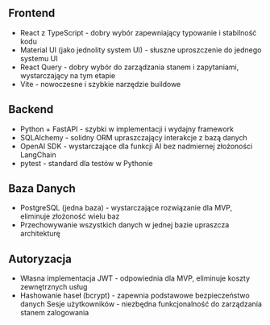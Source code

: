 ##  Frontend
- React z TypeScript - dobry wybór zapewniający typowanie i stabilność kodu
- Material UI (jako jednolity system UI) - słuszne uproszczenie do jednego systemu UI
- React Query - dobry wybór do zarządzania stanem i zapytaniami, wystarczający na tym etapie
- Vite - nowoczesne i szybkie narzędzie buildowe

## Backend

- Python + FastAPI - szybki w implementacji i wydajny framework
- SQLAlchemy - solidny ORM upraszczający interakcje z bazą danych
- OpenAI SDK - wystarczające dla funkcji AI bez nadmiernej złożoności LangChain
- pytest - standard dla testów w Pythonie

## Baza Danych

- PostgreSQL (jedna baza) - wystarczające rozwiązanie dla MVP, eliminuje złożoność wielu baz
- Przechowywanie wszystkich danych w jednej bazie upraszcza architekturę

## Autoryzacja
- Własna implementacja JWT - odpowiednia dla MVP, eliminuje koszty zewnętrznych usług
- Hashowanie haseł (bcrypt) - zapewnia podstawowe bezpieczeństwo danych
Sesje użytkowników - niezbędna funkcjonalność do zarządzania stanem zalogowania